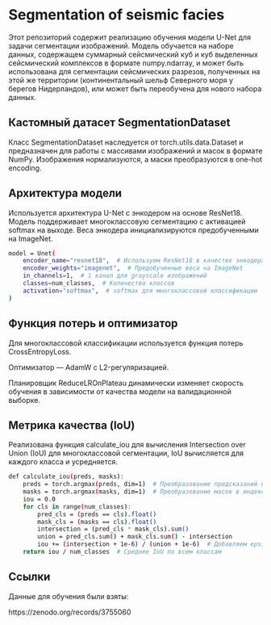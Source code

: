 # Segmentation of seismic facies
Этот репозиторий содержит реализацию обучения модели U-Net для задачи сегментации изображений. Модель обучается на наборе данных, содержащем суммарный сейсмический куб и куб выделенных сейсмический комплексов в формате numpy.ndarray, и может быть использована для сегментации сейсмических разрезов, полученных на этой же территории (континентальный шельф Северного моря у берегов Нидерландов), или может быть переобучена для нового набора данных.

## Кастомный датасет SegmentationDataset
Класс SegmentationDataset наследуется от torch.utils.data.Dataset и предназначен для работы с массивами изображений и масок в формате NumPy. Изображения нормализуются, а маски преобразуются в one-hot encoding.

## Архитектура модели
Используется архитектура U-Net с энкодером на основе ResNet18. Модель поддерживает многоклассовую сегментацию с активацией softmax на выходе. Веса энкодера инициализируются предобученными на ImageNet.
```bash
model = Unet(
    encoder_name="resnet18",  # Используем ResNet18 в качестве энкодера
    encoder_weights="imagenet",  # Предобученные веса на ImageNet
    in_channels=1,  # 1 канал для grayscale изображений
    classes=num_classes,  # Количество классов
    activation="softmax",  # softmax для многоклассовой классификации
)
```
## Функция потерь и оптимизатор
<p>Для многоклассовой классификации используется функция потерь CrossEntropyLoss.<p> 
<p>Оптимизатор — AdamW с L2-регуляризацией.<p>
<p>Планировщик ReduceLROnPlateau динамически изменяет скорость обучения в зависимости от качества модели на валидационной выборке.<p>
  
## Метрика качества (IoU)
Реализована функция calculate_iou для вычисления Intersection over Union (IoU) для многоклассовой сегментации, IoU вычисляется для каждого класса и усредняется.
```bash
def calculate_iou(preds, masks):
    preds = torch.argmax(preds, dim=1)  # Преобразование предсказаний в индексы классов
    masks = torch.argmax(masks, dim=1)  # Преобразование масок в индексы классов
    iou = 0.0
    for cls in range(num_classes):
        pred_cls = (preds == cls).float()
        mask_cls = (masks == cls).float()
        intersection = (pred_cls * mask_cls).sum()
        union = pred_cls.sum() + mask_cls.sum() - intersection
        iou += (intersection + 1e-6) / (union + 1e-6)  # Добавляем epsilon для стабильности
    return iou / num_classes  # Среднее IoU по всем классам
```
## Ссылки
Данные для обучения были взяты:
<p>https://zenodo.org/records/3755060<p>
<p><p>
<p><p>
